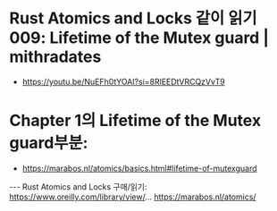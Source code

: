 #  Rust Atomics and Locks 같이 읽기 009: Lifetime of the Mutex guard | mithradates

- https://youtu.be/NuEFh0tYOAI?si=8RlEEDtVRCQzVvT9 

# Chapter 1의 Lifetime of the Mutex guard부분:

- https://marabos.nl/atomics/basics.html#lifetime-of-mutexguard

--- Rust Atomics and Locks 구매/읽기:
https://www.oreilly.com/library/view/...
https://marabos.nl/atomics/ 
